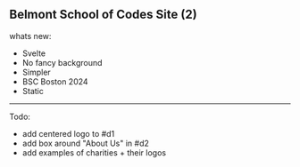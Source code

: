 Belmont School of Codes Site (2)
---

whats new:
- Svelte
- No fancy background
- Simpler
- BSC Boston 2024
- Static

---
Todo:
- add centered logo to #d1
- add box around "About Us" in #d2
- add examples of charities + their logos
